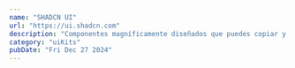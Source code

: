 ```yaml
---
name: "SHADCN UI"
url: "https://ui.shadcn.com"
description: "Componentes magníficamente diseñados que puedes copiar y pegar en tus aplicaciones. Creados con Tailwind CSS. Código abierto."
category: "uiKits"
pubDate: "Fri Dec 27 2024"
---
```


